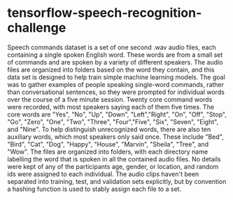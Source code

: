 # tensorflow-speech-recognition-challenge
Speech commands dataset is a set of one second .wav audio files, each containing a single spoken English word. These words are from a small set of commands and are spoken by a variety of different speakers. The audio files are organized into folders based on the word they contain, and this data set is designed to help train simple machine learning models. 
The goal was to gather examples of people speaking single-word commands, rather than conversational sentences, so they were prompted for individual words over the course of a five minute session. Twenty core command words were recorded, with most speakers saying each of them five times. The core words are "Yes", "No", "Up", "Down", "Left","Right", "On", "Off", "Stop", "Go", "Zero", "One", "Two", "Three", "Four","Five", "Six", "Seven", "Eight", and "Nine". To help distinguish unrecognized words, there are also ten auxiliary words, which most speakers only said once. These include "Bed", "Bird", "Cat", "Dog", "Happy", "House", "Marvin", "Sheila",
"Tree", and "Wow".
The files are organized into folders, with each directory name labelling the word that is spoken in all the contained audio files. No details were kept of any of the participants age, gender, or location, and random ids were assigned to each individual.
The audio clips haven't been separated into training, test, and validation sets explicitly, but by convention a hashing function is used to stably assign each file to a set.
